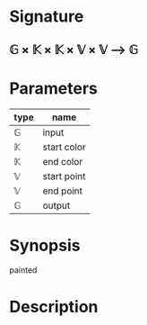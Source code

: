 # Signature
## 𝔾 × 𝕂 × 𝕂 × 𝕍 × 𝕍 ⟶ 𝔾

# Parameters

| type | name |
|------|------|
|𝔾|input|
|𝕂|start color|
|𝕂|end color|
|𝕍|start point|
|𝕍|end point|
|𝔾|output|

# Synopsis
painted

# Description
